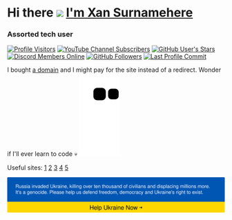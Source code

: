<a name="top"></a>
# Hi there <a href="https://devxan.gq" target="_blank"><img src="https://raw.githubusercontent.com/devxan/devxan/master/wave.gif" height="40rem"></a> <a href="https://devxan.gq" target="_blank">I'm Xan Surnamehere</a>
### Assorted tech user

[![Profile Visitors](https://visitor-badge-reloaded.herokuapp.com/badge?page_id=devxan.visitor.badge.reloaded&color=ff5959&style=for-the-badge&logo=github)](https://github.com/devxan)
[![YouTube Channel Subscribers](https://img.shields.io/youtube/channel/subscribers/UCF072vYrYal3u8da_t7rBlg?color=ff5959&logo=youtube&logoColor=fff&style=for-the-badge)](https://www.youtube.com/channel/UCF072vYrYal3u8da_t7rBlg)
[![GitHub User's Stars](https://img.shields.io/github/stars/devxan?affiliations=OWNER%2CORGANIZATION_MEMBER&color=ff5959&logo=github&logoColor=fff&style=for-the-badge)](https://github.com/devxan?tab=stars)
[![Discord Members Online](https://img.shields.io/discord/805881494107193354?color=ff5959&logo=discord&logoColor=fff&style=for-the-badge)](https://discord.gg/bUtXEtHKKC)
[![GitHub Followers](https://img.shields.io/github/followers/devxan?color=ff5959&logo=github&style=for-the-badge)](https://github.com/devxan?tab=followers/)
[![Last Profile Commit](https://img.shields.io/github/last-commit/devxan/devxan?color=ff5959&logoColor=fff&logo=github&style=for-the-badge&label=Commited)](https://github.com/devxan/devxan/commits/master)
 
I bought [a domain](xan.lol) and I might pay for the site instead of a redirect. Wonder if I'll ever learn to code 💀
[![Snake animation](https://raw.githubusercontent.com/devxan/devxan/output/github-contribution-grid-snake.svg)](https://github.com/Platane/snk)

Useful sites: [1](https://nohello.net) [2](https://dontasktoask.com) [3](https://xyproblem.info/) [4](https://readthedocs.vercel.app) [5](https://discord.gg/bUtXEtHKKC)

[![Stand With Ukraine](https://raw.githubusercontent.com/vshymanskyy/StandWithUkraine/main/banner2-direct.svg)](https://vshymanskyy.github.io/StandWithUkraine)
